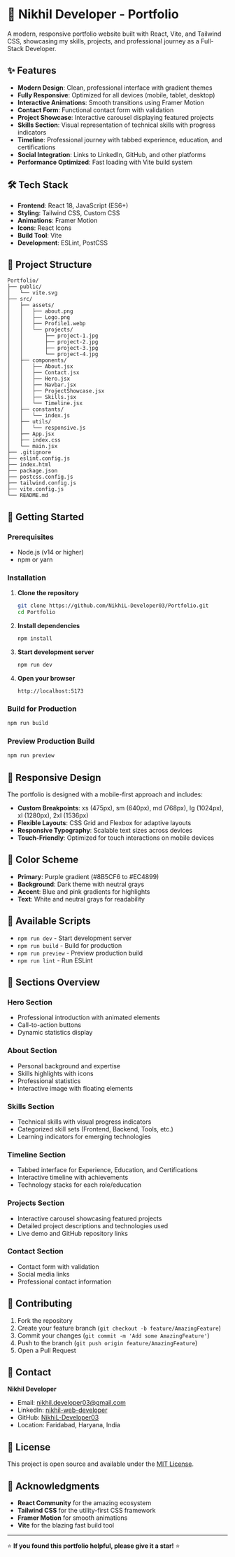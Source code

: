 # 🚀 Nikhil Developer - Portfolio

A modern, responsive portfolio website built with React, Vite, and Tailwind CSS, showcasing my skills, projects, and professional journey as a Full-Stack Developer.

## ✨ Features

- **Modern Design**: Clean, professional interface with gradient themes
- **Fully Responsive**: Optimized for all devices (mobile, tablet, desktop)
- **Interactive Animations**: Smooth transitions using Framer Motion
- **Contact Form**: Functional contact form with validation
- **Project Showcase**: Interactive carousel displaying featured projects
- **Skills Section**: Visual representation of technical skills with progress indicators
- **Timeline**: Professional journey with tabbed experience, education, and certifications
- **Social Integration**: Links to LinkedIn, GitHub, and other platforms
- **Performance Optimized**: Fast loading with Vite build system

## 🛠️ Tech Stack

- **Frontend**: React 18, JavaScript (ES6+)
- **Styling**: Tailwind CSS, Custom CSS
- **Animations**: Framer Motion
- **Icons**: React Icons
- **Build Tool**: Vite
- **Development**: ESLint, PostCSS

## 📁 Project Structure

```
Portfolio/
├── public/
│   └── vite.svg
├── src/
│   ├── assets/
│   │   ├── about.png
│   │   ├── Logo.png
│   │   ├── Profile1.webp
│   │   └── projects/
│   │       ├── project-1.jpg
│   │       ├── project-2.jpg
│   │       ├── project-3.jpg
│   │       └── project-4.jpg
│   ├── components/
│   │   ├── About.jsx
│   │   ├── Contact.jsx
│   │   ├── Hero.jsx
│   │   ├── Navbar.jsx
│   │   ├── ProjectShowcase.jsx
│   │   ├── Skills.jsx
│   │   └── Timeline.jsx
│   ├── constants/
│   │   └── index.js
│   ├── utils/
│   │   └── responsive.js
│   ├── App.jsx
│   ├── index.css
│   └── main.jsx
├── .gitignore
├── eslint.config.js
├── index.html
├── package.json
├── postcss.config.js
├── tailwind.config.js
├── vite.config.js
└── README.md
```

## 🚀 Getting Started

### Prerequisites

- Node.js (v14 or higher)
- npm or yarn

### Installation

1. **Clone the repository**
   ```bash
   git clone https://github.com/NikhiL-Developer03/Portfolio.git
   cd Portfolio
   ```

2. **Install dependencies**
   ```bash
   npm install
   ```

3. **Start development server**
   ```bash
   npm run dev
   ```

4. **Open your browser**
   ```
   http://localhost:5173
   ```

### Build for Production

```bash
npm run build
```

### Preview Production Build

```bash
npm run preview
```

## 📱 Responsive Design

The portfolio is designed with a mobile-first approach and includes:

- **Custom Breakpoints**: xs (475px), sm (640px), md (768px), lg (1024px), xl (1280px), 2xl (1536px)
- **Flexible Layouts**: CSS Grid and Flexbox for adaptive layouts
- **Responsive Typography**: Scalable text sizes across devices
- **Touch-Friendly**: Optimized for touch interactions on mobile devices

## 🎨 Color Scheme

- **Primary**: Purple gradient (#8B5CF6 to #EC4899)
- **Background**: Dark theme with neutral grays
- **Accent**: Blue and pink gradients for highlights
- **Text**: White and neutral grays for readability

## 📄 Available Scripts

- `npm run dev` - Start development server
- `npm run build` - Build for production
- `npm run preview` - Preview production build
- `npm run lint` - Run ESLint

## 🌟 Sections Overview

### Hero Section
- Professional introduction with animated elements
- Call-to-action buttons
- Dynamic statistics display

### About Section
- Personal background and expertise
- Skills highlights with icons
- Professional statistics
- Interactive image with floating elements

### Skills Section
- Technical skills with visual progress indicators
- Categorized skill sets (Frontend, Backend, Tools, etc.)
- Learning indicators for emerging technologies

### Timeline Section
- Tabbed interface for Experience, Education, and Certifications
- Interactive timeline with achievements
- Technology stacks for each role/education

### Projects Section
- Interactive carousel showcasing featured projects
- Detailed project descriptions and technologies used
- Live demo and GitHub repository links

### Contact Section
- Contact form with validation
- Social media links
- Professional contact information

## 🤝 Contributing

1. Fork the repository
2. Create your feature branch (`git checkout -b feature/AmazingFeature`)
3. Commit your changes (`git commit -m 'Add some AmazingFeature'`)
4. Push to the branch (`git push origin feature/AmazingFeature`)
5. Open a Pull Request

## 📧 Contact

**Nikhil Developer**
- Email: nikhil.developer03@gmail.com
- LinkedIn: [nikhil-web-developer](https://www.linkedin.com/in/nikhil-web-developer/)
- GitHub: [NikhiL-Developer03](https://github.com/NikhiL-Developer03)
- Location: Faridabad, Haryana, India

## 📄 License

This project is open source and available under the [MIT License](LICENSE).

## 🙏 Acknowledgments

- **React Community** for the amazing ecosystem
- **Tailwind CSS** for the utility-first CSS framework
- **Framer Motion** for smooth animations
- **Vite** for the blazing fast build tool

---

⭐ **If you found this portfolio helpful, please give it a star!** ⭐
